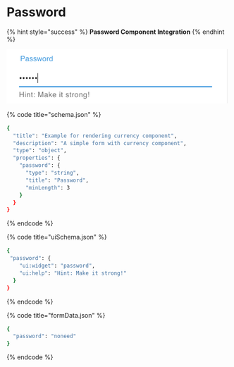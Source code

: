 # Password

{% hint style="success" %}
**Password Component Integration**
{% endhint %}

![Password Component Integration](../.gitbook/assets/image%20%2813%29.png)

{% code title="schema.json" %}
```bash
{
  "title": "Example for rendering currency component",
  "description": "A simple form with currency component",
  "type": "object",
  "properties": {
    "password": {
      "type": "string",
      "title": "Password",
      "minLength": 3
    }
  }
}
```
{% endcode %}

{% code title="uiSchema.json" %}
```bash
{
 "password": {
    "ui:widget": "password",
    "ui:help": "Hint: Make it strong!"
  }
}
```
{% endcode %}

{% code title="formData.json" %}
```bash
{
  "password": "noneed"
}
```
{% endcode %}

